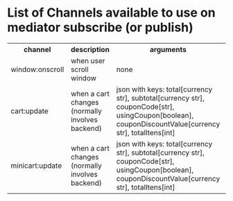 # List of Channels available to use on mediator subscribe (or publish)

<table>
<tr>
  <th> channel </th>
  <th> description </th>
  <th> arguments </th>
  <th> modules that fire </th>
</tr>
<tr>
  <td> window:onscroll </td>
  <td> when user scroll window </td>
  <td> none </td>
  <td> application_core/scroll_events </td>
</tr>
<tr>
  <td> cart:update </td>
  <td> when a cart changes (normally involves backend) </td>
  <td>
    json with keys: total[currency str], subtotal[currency str], couponCode[str], usingCoupon[boolean], couponDiscountValue[currency str], totalItens[int]
  </td>
  <td> app/views/cart/cart/update.js/erb and app/views/cart/items/_update_rows.js.erb </td>
</tr>
<tr>
  <td> minicart:update </td>
  <td> when a cart changes (normally involves backend) </td>
  <td>
    json with keys: total[currency str], subtotal[currency str], couponCode[str], usingCoupon[boolean], couponDiscountValue[currency str], totalItens[int]
  </td>
  <td> app/views/cart/cart/update.js/erb and app/views/cart/items/_update_rows.js.erb </td>
</tr>
</table>
